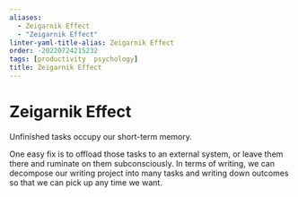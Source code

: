 ```yaml
---
aliases:
  - Zeigarnik Effect
  - "Zeigarnik Effect"
linter-yaml-title-alias: Zeigarnik Effect
order: -20220724215232
tags: [productivity  psychology]
title: Zeigarnik Effect
---
```


# Zeigarnik Effect

Unfinished tasks occupy our short-term memory.

One easy fix is to offload those tasks to an external system, or leave them there and ruminate on them subconsciously. In terms of writing, we can decompose our writing project into many tasks and writing down outcomes so that we can pick up any time we want.